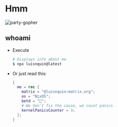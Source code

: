 # Hmm

![party-gopher](https://media.giphy.com/media/Gh1Jm4GbZU2tH7PHn4/giphy.gif)

## whoami

- Execute

    ```bash
    # Displays info about me
    $ npx luisnquin@latest
    ```

- Or just read this:

    ```nix
    {
      me = rec {
        matrix = "@luisnquin:matrix.org";
        os = "NixOS";
        betd = "🌂";
        # We don't fix the cause, we count panics
        kernelPanicsCounter = 3;
      };
    }
    ```
